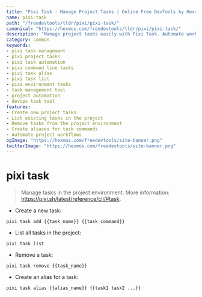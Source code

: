 ```yaml
---
title: "Pixi Task - Manage Project Tasks | Online Free DevTools by Hexmos"
name: pixi-task
path: "/freedevtools/tldr/pixi/pixi-task/"
canonical: "https://hexmos.com/freedevtools/tldr/pixi/pixi-task/"
description: "Manage project tasks easily with Pixi Task. Automate workflows and streamline development using simple commands. Free online tool, no registration required."
category: common
keywords:
- pixi task management
- pixi project tasks
- pixi task automation
- pixi command line tasks
- pixi task alias
- pixi task list
- pixi environment tasks
- task management tool
- project automation
- devops task tool
features:
- Create new project tasks
- List existing tasks in the project
- Remove tasks from the project environment
- Create aliases for task commands
- Automate project workflows
ogImage: "https://hexmos.com/freedevtools/site-banner.png"
twitterImage: "https://hexmos.com/freedevtools/site-banner.png"
---
```


# pixi task

> Manage tasks in the project environment.
> More information: <https://pixi.sh/latest/reference/cli/#task>.

- Create a new task:

`pixi task add {{task_name}} {{task_command}}`

- List all tasks in the project:

`pixi task list`

- Remove a task:

`pixi task remove {{task_name}}`

- Create an alias for a task:

`pixi task alias {{alias_name}} {{task1 task2 ...}}`
